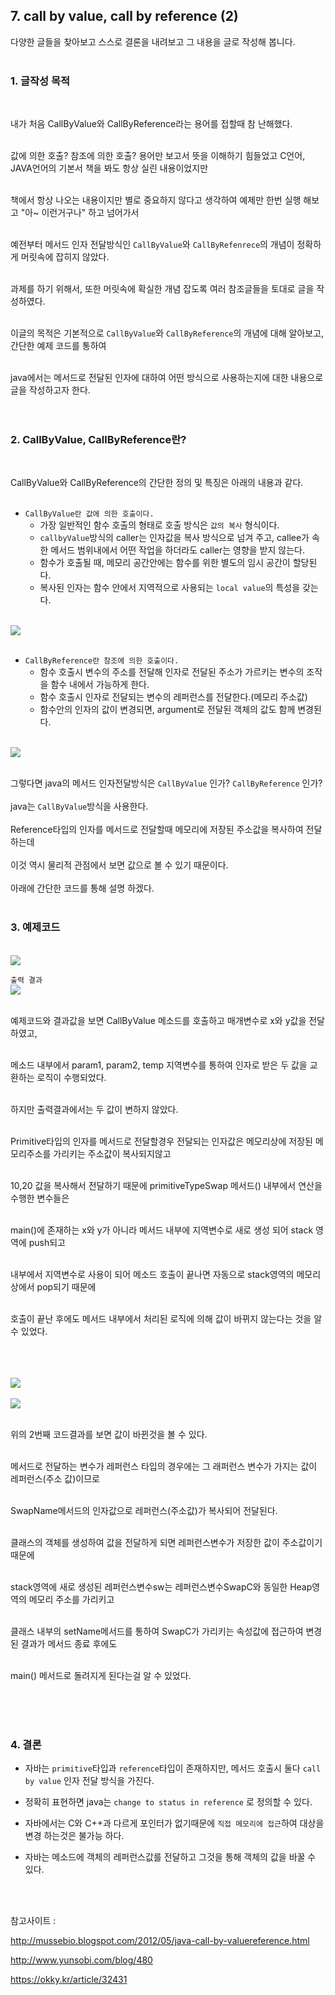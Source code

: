 ## 7. call by value, call by reference (2)

다양한 글들을 찾아보고 스스로 결론을 내려보고 그 내용을 글로 작성해 봅니다.
<br><br>

### 1. 글작성 목적
<br>

내가 처음 CallByValue와 CallByReference라는 용어를 접할때 참 난해했다.<br><br>

값에 의한 호출? 참조에 의한 호출? 용어만 보고서 뜻을 이해하기 힘들었고 C언어, JAVA언어의 기본서 책을 봐도 항상 실린 내용이었지만<br><br>

책에서 항상 나오는 내용이지만 별로 중요하지 않다고 생각하여 예제만 한번 실행 해보고 "아~ 이런거구나" 하고 넘어가서<br><br>

예전부터 메서드 인자 전달방식인 `CallByValue`와 `CallByRefenrece`의 개념이 정확하게 머릿속에 잡히지 않았다.<br><br>

과제를 하기 위해서, 또한 머릿속에 확실한 개념 잡도록 여러 참조글들을 토대로 글을 작성하였다.<br><br>

이글의 목적은 기본적으로 `CallByValue`와 `CallByReference`의 개념에 대해 알아보고, 간단한 예제 코드를 통하여<br><br>

java에서는 메서드로 전달된 인자에 대하여 어떤 방식으로 사용하는지에 대한 내용으로 글을 작성하고자 한다.
<br><br><br>

### 2. CallByValue, CallByReference란?<br>
<br>

CallByValue와 CallByReference의 간단한 정의 및 특징은 아래의 내용과 같다.
<br><br>

+ `CallByValue란 값에 의한 호출이다.`
  + 가장 일반적인 함수 호출의 형태로 호출 방식은 `값의 복사` 형식이다.
  + `callbyValue`방식의 caller는 인자값을 복사 방식으로 넘겨 주고, callee가 속한 메서드 범위내에서 어떤 작업을 하더라도 caller는 영향을 받지 않는다.
  + 함수가 호출될 때, 메모리 공간안에는 함수를 위한 별도의 임시 공간이 할당된다.
  + 복사된 인자는 함수 안에서 지역적으로 사용되는 `local value`의 특성을 갖는다.
  <br><br>

<img src="../pictures/7/CallByValue.PNG">
<br><br>

+ `CallByReference란 참조에 의한 호출이다.`
  + 함수 호출시 변수의 주소를 전달해 인자로 전달된 주소가 가르키는 변수의 조작을 함수 내에서 가능하게 한다.
  + 함수 호출시 인자로 전달되는 변수의 레퍼런스를 전달한다.(메모리 주소값)
  + 함수안의 인자의 값이 변경되면, argument로 전달된 객체의 값도 함께 변경된다.
<br><br>

<img src="../pictures/7/CallByReference.PNG">
<br><br>

그렇다면 java의 메서드 인자전달방식은 `CallByValue` 인가? `CallByReference` 인가?<br><br>
java는 `CallByValue`방식을 사용한다.<br><br>
Reference타입의 인자를 메서드로 전달할때 메모리에 저장된 주소값을 복사하여 전달하는데<br><br>
이것 역시 물리적 관점에서 보면 값으로 볼 수 있기 때문이다.<br><br>
아래에 간단한 코드를 통해 설명 하겠다.<br><br>


### 3. 예제코드
<br>
<img src="../pictures/6/CallByValue1.PNG">
<br>

`출력 결과`
<br>
<img src="../pictures/6/CallByValue2.PNG">
<br><br>


예제코드와 결과값을 보면 CallByValue 메소드를 호출하고 매개변수로 x와 y값을 전달하였고,<br><br>

메소드 내부에서 param1, param2, temp 지역변수를 통하여 인자로 받은 두 값을 교환하는 로직이 수행되었다.<br><br>

하지만 출력결과에서는 두 값이 변하지 않았다.<br><br>

Primitive타입의 인자를 메서드로 전달할경우 전달되는 인자값은 메모리상에 저장된 메모리주소를 가리키는 주소값이 복사되지않고<br><br>

10,20 값을 복사해서 전달하기 때문에 primitiveTypeSwap 메서드() 내부에서 연산을 수행한 변수들은<br><br>

main()에 존재하는 x와 y가 아니라 메서드 내부에 지역변수로 새로 생성 되어 stack 영역에 push되고<br><br>

내부에서 지역변수로 사용이 되어 메소드 호출이 끝나면 자동으로 stack영역의 메모리상에서 pop되기 때문에<br><br>

호출이 끝난 후에도 메서드 내부에서 처리된 로직에 의해 값이 바뀌지 않는다는 것을 알 수 있었다.<br><br>

<br>

<br>
<img src="../pictures/7/SwapClass1.PNG">
<br>

<br>
<img src="../pictures/7/SwapClass2.PNG">
<br><br>


위의 2번째 코드결과를 보면 값이 바뀐것을 볼 수 있다.<br><br>

메서드로 전달하는 변수가 레퍼런스 타입의 경우에는 그 래퍼런스 변수가 가지는 값이 레퍼런스(주소 값)이므로<br><br>

SwapName메서드의 인자값으로 레퍼런스(주소값)가 복사되어 전달된다.<br><br>

클래스의 객체를 생성하여 값을 전달하게 되면 레퍼런스변수가 저장한 값이 주소값이기 때문에<br><br>

stack영역에 새로 생성된 레퍼런스변수sw는 레퍼런스변수SwapC와 동일한 Heap영역의 메모리 주소를 가리키고<br><br>

클래스 내부의 setName메서드를 통하여 SwapC가 가리키는 속성값에 접근하여 변경된 결과가 메서드 종료 후에도<br><br>

main() 메서드로 돌려지게 된다는걸 알 수 있었다.<br><br>

<br><br>

### 4. 결론
  + 자바는 `primitive`타입과 `reference`타입이 존재하지만, 메서드 호출시 둘다 `call by value` 인자 전달 방식을 가진다.<br>

  + 정확히 표현하면 java는 `change to status in reference` 로 정의할 수 있다.<br>

  + 자바에서는 C와 C++과 다르게 포인터가 없기때문에 `직접 메모리에 접근`하여 대상을 변경 하는것은 불가능 하다.<br>

  + 자바는 메소드에 객체의 레퍼런스값를 전달하고 그것을 통해 객체의 값을 바꿀 수 있다.<br>

<br><br>

참고사이트 :

http://mussebio.blogspot.com/2012/05/java-call-by-valuereference.html

http://www.yunsobi.com/blog/480

https://okky.kr/article/32431
